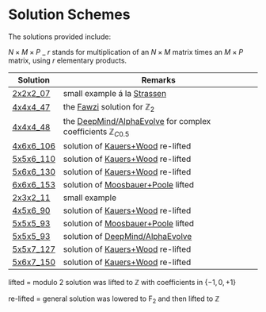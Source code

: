 # Solution Schemes

The solutions provided include:

$N \times M \times P$ \_ $r$ stands for multiplication of an $N \times M$
matrix times an $M \times P$ matrix, using $r$ elementary products.

| Solution               | Remarks                                                                    |
| ---------------------- | -------------------------------------------------------------------------- |
| [2x2x2_07](2x2x2_07)   | small example á la [Strassen][1]                                           |
| [4x4x4_47](4x4x4_47)   | the [Fawzi][2] solution for $\mathbb{Z}_2$                                 |
| [4x4x4_48](4x4x4_48)   | the [DeepMind/AlphaEvolve][5] for complex coefficients $\mathbb{Z}_{C0.5}$ |
| [4x6x6_106](4x6x6_106) | solution of [Kauers+Wood][3] re-lifted                                     |
| [5x5x6_110](5x5x6_110) | solution of [Kauers+Wood][3] re-lifted                                     |
| [5x6x6_130](5x6x6_130) | solution of [Kauers+Wood][3] re-lifted                                     |
| [6x6x6_153](6x6x6_153) | solution of [Moosbauer+Poole][4] lifted                                    |
| [2x3x2_11](2x3x2_11)   | small example                                                              |
| [4x5x6_90](4x5x6_90)   | solution of [Kauers+Wood][3] re-lifted                                     |
| [5x5x5_93](5x5x5_93)   | solution of [Moosbauer+Poole][4] lifted                                    |
| [5x5x5_93](5x5x5_93b)  | solution of [DeepMind/AlphaEvolve][5]                                      |
| [5x5x7_127](5x5x7_127) | solution of [Kauers+Wood][3] re-lifted                                     |
| [5x6x7_150](5x6x7_150) | solution of [Kauers+Wood][3] re-lifted                                     |

lifted = modulo $2$ solution was lifted to $\mathbb{Z}$ with coefficients in $\lbrace -1, 0, +1 \rbrace$

re-lifted = general solution was lowered to F<sub>2</sub> and then lifted to $\mathbb{Z}$

[1]: https://gdz.sub.uni-goettingen.de/id/PPN362160546_0013?tify=%7B%22view%22:%22info%22,%22pages%22:%5B358%5D%7D
[2]: https://www.nature.com/articles/s41586-022-05172-4
[3]: https://arxiv.org/abs/2505.05896
[4]: https://arxiv.org/abs/2502.04514
[5]: https://storage.googleapis.com/deepmind-media/DeepMind.com/Blog/alphaevolve-a-gemini-powered-coding-agent-for-designing-advanced-algorithms/AlphaEvolve.pdf
